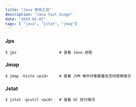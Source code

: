 ```yaml
---
title: "Java 常用工具"
description: "Java Tool Usage"
date: "2019-01-02"
tags: [ "java", "jstat", "jmap"]
---
```


### Jps
```Plain
$ jps                   # 查看 Java 进程
```

### Jmap
```Plain
$ jmap -histo <pid>     # 查看 JVM 堆中对象数量及空间使用情况
```

### Jstat
```Plain
$ jstat -gcutil <pid>   # 查看 GC 执行情况
```

<!--more-->
